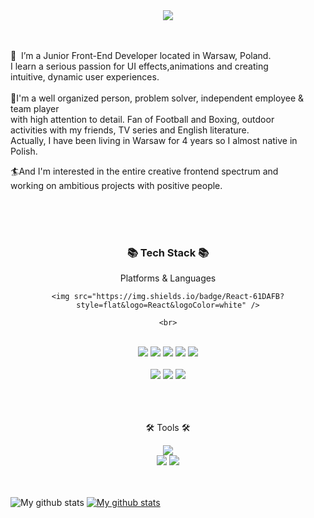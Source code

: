 <div align=center>
	<img src="https://capsule-render.vercel.app/api?type=waving&color=auto&height=200&section=header&text=Welcome%20&fontSize=90" />	
</div>
<br><br>

<p> 👋&nbsp; I’m a Junior Front-End Developer located in Warsaw, Poland.<br>
I learn a serious passion for UI effects,animations and creating <br>
intuitive, dynamic user experiences. <br><br>
🚀I'm a well organized person, problem solver, independent employee & team player<br>
with high attention to detail. Fan of Football and Boxing, outdoor<br>
activities with my friends, TV series and English literature.<br>
Actually, I have been living in Warsaw for 4 years so I almost native in Polish.<br>

  🏄And I'm interested in the entire creative frontend spectrum and<br>
working on ambitious projects with positive people.<br><br>
</p><br><br>






<div align=center>
	<h3>📚 Tech Stack 📚</h3>
	<p>Platforms & Languages</p>
</div>

<div align="center">
  
	<img src="https://img.shields.io/badge/React-61DAFB?style=flat&logo=React&logoColor=white" />
	
	<br>
  <br>
	<img src="https://img.shields.io/badge/JavaScript-F7DF1E?style=flat&logo=JavaScript&logoColor=white" />
	<img src="https://img.shields.io/badge/jQuery-0769AD?style=flat&logo=jQuery&logoColor=white" />
	<img src="https://img.shields.io/badge/Bootstrap-7952B3?style=flat&logo=Bootstrap&logoColor=white" />
  <img src="https://img.shields.io/badge/HTML5-E34F26?style=flat&logo=HTML5&logoColor=white" />
	<img src="https://img.shields.io/badge/CSS3-1572B6?style=flat&logo=CSS3&logoColor=white" />
	<br>
  <br>
	<img src="https://img.shields.io/badge/MySQL-4479A1?style=flat&logo=MySQL&logoColor=white" />
	<img src="https://img.shields.io/badge/MariaDB-003545?style=flat&logo=MariaDB&logoColor=white" />
	<img src="https://img.shields.io/badge/Linux-FCC624?style=flat&logo=Linux&logoColor=white" />
</div>
<br><br><br>
<div align=center>
	<p>🛠 Tools 🛠</p>
</div>
<div align=center>
	<img src="https://img.shields.io/badge/Visual%20Studio%20Code-007ACC?style=flat&logo=VisualStudioCode&logoColor=white" />
	<br>
	<img src="https://img.shields.io/badge/Firebase-FFCA28?style=flat&logo=Firebase&logoColor=white" />
	<img src="https://img.shields.io/badge/GitHub-181717?style=flat&logo=GitHub&logoColor=white" />
</div>
<br>
<br>

![My github stats](https://github-readme-stats.vercel.app/api?username=skodi001&show_icons=true)
[![My github stats](https://github-readme-stats.vercel.app/api/top-langs/?username=skodi001&show_icons=true&hide_border=true&title_color=004386&icon_color=004386&layout=compact)](https://github.com/skodi001)
